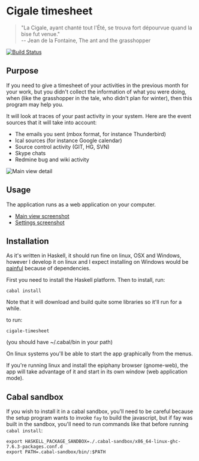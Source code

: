 # Cigale timesheet

> "La Cigale, ayant chanté tout l'Été, se trouva fort dépourvue quand la bise fut venue."  
>	-- Jean de la Fontaine, The ant and the grasshopper

[![Build Status](https://travis-ci.org/emmanueltouzery/cigale-timesheet.png?branch=master)](https://travis-ci.org/emmanueltouzery/cigale-timesheet)

## Purpose

If you need to give a timesheet of your activities in the previous month for your work, but you didn't collect the information of what you were doing, when (like the grasshopper in the tale, who didn't plan for winter), then this program may help you.

It will look at traces of your past activity in your system. Here are the event sources that it will take into account:

* The emails you sent (mbox format, for instance Thunderbird)
* Ical sources (for instance Google calendar)
* Source control activity (GIT, HG, SVN)
* Skype chats
* Redmine bug and wiki activity

![Main view detail](https://raw.github.com/wiki/emmanueltouzery/cigale-timesheet/main-crop.png)

## Usage

The application runs as a web application on your computer.

* [Main view screenshot][]
* [Settings screenshot][]

## Installation

As it's written in Haskell, it should run fine on linux, OSX and Windows, however I develop it on linux and I expect installing on Windows would be [painful][] because of dependencies.

First you need to install the Haskell platform. Then to install, run:

	cabal install

Note that it will download and build quite some libraries so it'll run for a while.

to run:

	cigale-timesheet

(you should have ~/.cabal/bin in your path)

On linux systems you'll be able to start the app graphically from the menus.

If you're running linux and install the epiphany browser (gnome-web), the app will take advantage of it and start in its own window (web application mode).

## Cabal sandbox

If you wish to install it in a cabal sandbox, you'll need to be careful because the setup program wants to invoke `fay` to build the javascript, but if fay was built in the sandbox, you'll need to run commands like that before running `cabal install`:

	export HASKELL_PACKAGE_SANDBOX=./.cabal-sandbox/x86_64-linux-ghc-7.6.3-packages.conf.d
	export PATH=.cabal-sandbox/bin/:$PATH

[Main view screenshot]: https://raw.github.com/wiki/emmanueltouzery/cigale-timesheet/main.png
[Settings screenshot]: https://raw.github.com/wiki/emmanueltouzery/cigale-timesheet/settings.png
[painful]: https://plus.google.com/108801936173059193561/posts/PE3TiGMkUx2
